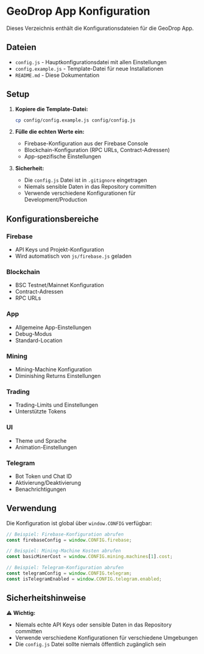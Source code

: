 # GeoDrop App Konfiguration

Dieses Verzeichnis enthält die Konfigurationsdateien für die GeoDrop App.

## Dateien

- `config.js` - Hauptkonfigurationsdatei mit allen Einstellungen
- `config.example.js` - Template-Datei für neue Installationen
- `README.md` - Diese Dokumentation

## Setup

1. **Kopiere die Template-Datei:**
   ```bash
   cp config/config.example.js config/config.js
   ```

2. **Fülle die echten Werte ein:**
   - Firebase-Konfiguration aus der Firebase Console
   - Blockchain-Konfiguration (RPC URLs, Contract-Adressen)
   - App-spezifische Einstellungen

3. **Sicherheit:**
   - Die `config.js` Datei ist in `.gitignore` eingetragen
   - Niemals sensible Daten in das Repository committen
   - Verwende verschiedene Konfigurationen für Development/Production

## Konfigurationsbereiche

### Firebase
- API Keys und Projekt-Konfiguration
- Wird automatisch von `js/firebase.js` geladen

### Blockchain
- BSC Testnet/Mainnet Konfiguration
- Contract-Adressen
- RPC URLs

### App
- Allgemeine App-Einstellungen
- Debug-Modus
- Standard-Location

### Mining
- Mining-Machine Konfiguration
- Diminishing Returns Einstellungen

### Trading
- Trading-Limits und Einstellungen
- Unterstützte Tokens

### UI
- Theme und Sprache
- Animation-Einstellungen

### Telegram
- Bot Token und Chat ID
- Aktivierung/Deaktivierung
- Benachrichtigungen

## Verwendung

Die Konfiguration ist global über `window.CONFIG` verfügbar:

```javascript
// Beispiel: Firebase-Konfiguration abrufen
const firebaseConfig = window.CONFIG.firebase;

// Beispiel: Mining-Machine Kosten abrufen
const basicMinerCost = window.CONFIG.mining.machines[1].cost;

// Beispiel: Telegram-Konfiguration abrufen
const telegramConfig = window.CONFIG.telegram;
const isTelegramEnabled = window.CONFIG.telegram.enabled;
```

## Sicherheitshinweise

⚠️ **Wichtig:** 
- Niemals echte API Keys oder sensible Daten in das Repository committen
- Verwende verschiedene Konfigurationen für verschiedene Umgebungen
- Die `config.js` Datei sollte niemals öffentlich zugänglich sein
